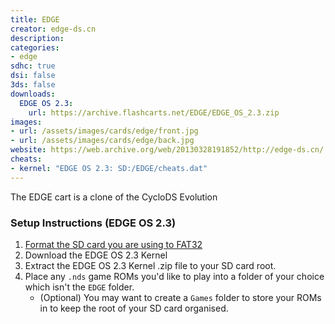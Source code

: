 ```yaml
---
title: EDGE
creator: edge-ds.cn
description:
categories:
- edge
sdhc: true
dsi: false
3ds: false
downloads:
  EDGE OS 2.3:
    url: https://archive.flashcarts.net/EDGE/EDGE_OS_2.3.zip
images:
- url: /assets/images/cards/edge/front.jpg
- url: /assets/images/cards/edge/back.jpg
website: https://web.archive.org/web/20130328191852/http://edge-ds.cn/
cheats:
- kernel: "EDGE OS 2.3: SD:/EDGE/cheats.dat"
---
```


The EDGE cart is a clone of the CycloDS Evolution

### Setup Instructions (EDGE OS 2.3)
1. [Format the SD card you are using to FAT32](https://dsi.cfw.guide/sd-card-setup.html)
1. Download the EDGE OS 2.3 Kernel
1. Extract the EDGE OS 2.3 Kernel .zip file to your SD card root.
1. Place any `.nds` game ROMs you'd like to play into a folder of your choice which isn't the `EDGE` folder.
    - (Optional) You may want to create a `Games` folder to store your ROMs in to keep the root of your SD card organised.